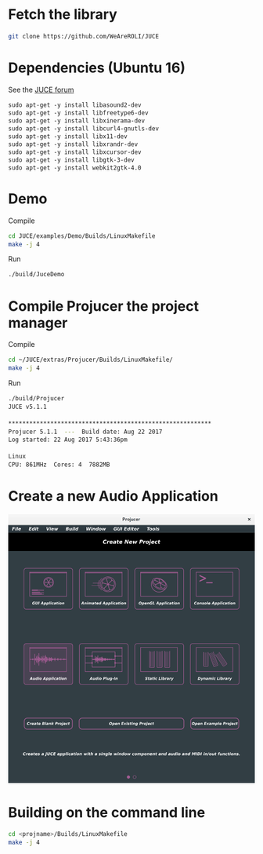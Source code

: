 # Fetch the library
```bash
git clone https://github.com/WeAreROLI/JUCE
```

# Dependencies (Ubuntu 16)
See the [JUCE forum](https://forum.juce.com/t/list-of-juce-dependencies-under-linux/15121)
```
sudo apt-get -y install libasound2-dev
sudo apt-get -y install libfreetype6-dev
sudo apt-get -y install libxinerama-dev
sudo apt-get -y install libcurl4-gnutls-dev
sudo apt-get -y install libx11-dev
sudo apt-get -y install libxrandr-dev
sudo apt-get -y install libxcursor-dev
sudo apt-get -y install libgtk-3-dev
sudo apt-get -y install webkit2gtk-4.0
```

# Demo
Compile
```bash
cd JUCE/examples/Demo/Builds/LinuxMakefile
make -j 4
```
Run
```bash
./build/JuceDemo
```

# Compile Projucer the project manager
Compile
```bash
cd ~/JUCE/extras/Projucer/Builds/LinuxMakefile/
make -j 4
```

Run
```bash
./build/Projucer 
JUCE v5.1.1

**********************************************************
Projucer 5.1.1  ---  Build date: Aug 22 2017
Log started: 22 Aug 2017 5:43:36pm

Linux
CPU: 861MHz  Cores: 4  7882MB
```

# Create a new Audio Application
![](images/projucer.png)

# Building on the command line
```bash
cd <projname>/Builds/LinuxMakefile
make -j 4
```
